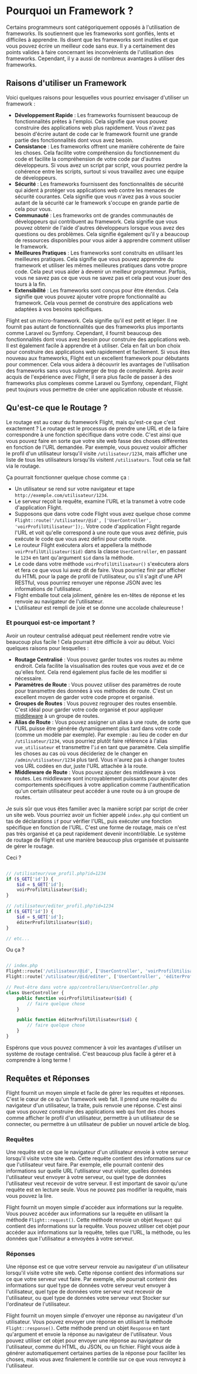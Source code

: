 # Pourquoi un Framework ?

Certains programmeurs sont catégoriquement opposés à l'utilisation de frameworks. Ils soutiennent que les frameworks sont gonflés, lents et difficiles à apprendre. Ils disent que les frameworks sont inutiles et que vous pouvez écrire un meilleur code sans eux. Il y a certainement des points valides à faire concernant les inconvénients de l'utilisation des frameworks. Cependant, il y a aussi de nombreux avantages à utiliser des frameworks.

## Raisons d'utiliser un Framework

Voici quelques raisons pour lesquelles vous pourriez envisager d'utiliser un framework :

- **Développement Rapide** : Les frameworks fournissent beaucoup de fonctionnalités prêtes à l'emploi. Cela signifie que vous pouvez construire des applications web plus rapidement. Vous n'avez pas besoin d'écrire autant de code car le framework fournit une grande partie des fonctionnalités dont vous avez besoin.
- **Consistance** : Les frameworks offrent une manière cohérente de faire les choses. Cela facilite votre compréhension du fonctionnement du code et facilite la compréhension de votre code par d'autres développeurs. Si vous avez un script par script, vous pourriez perdre la cohérence entre les scripts, surtout si vous travaillez avec une équipe de développeurs.
- **Sécurité** : Les frameworks fournissent des fonctionnalités de sécurité qui aident à protéger vos applications web contre les menaces de sécurité courantes. Cela signifie que vous n'avez pas à vous soucier autant de la sécurité car le framework s'occupe en grande partie de cela pour vous.
- **Communauté** : Les frameworks ont de grandes communautés de développeurs qui contribuent au framework. Cela signifie que vous pouvez obtenir de l'aide d'autres développeurs lorsque vous avez des questions ou des problèmes. Cela signifie également qu'il y a beaucoup de ressources disponibles pour vous aider à apprendre comment utiliser le framework.
- **Meilleures Pratiques** : Les frameworks sont construits en utilisant les meilleures pratiques. Cela signifie que vous pouvez apprendre du framework et utiliser les mêmes meilleures pratiques dans votre propre code. Cela peut vous aider à devenir un meilleur programmeur. Parfois, vous ne savez pas ce que vous ne savez pas et cela peut vous jouer des tours à la fin.
- **Extensibilité** : Les frameworks sont conçus pour être étendus. Cela signifie que vous pouvez ajouter votre propre fonctionnalité au framework. Cela vous permet de construire des applications web adaptées à vos besoins spécifiques.

Flight est un micro-framework. Cela signifie qu'il est petit et léger. Il ne fournit pas autant de fonctionnalités que des frameworks plus importants comme Laravel ou Symfony. Cependant, il fournit beaucoup des fonctionnalités dont vous avez besoin pour construire des applications web. Il est également facile à apprendre et à utiliser. Cela en fait un bon choix pour construire des applications web rapidement et facilement. Si vous êtes nouveau aux frameworks, Flight est un excellent framework pour débutants pour commencer. Cela vous aidera à découvrir les avantages de l'utilisation des frameworks sans vous submerger de trop de complexité. Après avoir acquis de l'expérience avec Flight, il sera plus facile de passer à des frameworks plus complexes comme Laravel ou Symfony, cependant, Flight peut toujours vous permettre de créer une application robuste et réussie.

## Qu'est-ce que le Routage ?

Le routage est au cœur du framework Flight, mais qu'est-ce que c'est exactement ? Le routage est le processus de prendre une URL et de la faire correspondre à une fonction spécifique dans votre code. C'est ainsi que vous pouvez faire en sorte que votre site web fasse des choses différentes en fonction de l'URL demandée. Par exemple, vous pouvez vouloir afficher le profil d'un utilisateur lorsqu'il visite `/utilisateur/1234`, mais afficher une liste de tous les utilisateurs lorsqu'ils visitent `/utilisateurs`. Tout cela se fait via le routage.

Ça pourrait fonctionner quelque chose comme ça :

- Un utilisateur se rend sur votre navigateur et tape `http://exemple.com/utilisateur/1234`.
- Le serveur reçoit la requête, examine l'URL et la transmet à votre code d'application Flight.
- Supposons que dans votre code Flight vous avez quelque chose comme `Flight::route('/utilisateur/@id', ['UserController', 'voirProfilUtilisateur']);`. Votre code d'application Flight regarde l'URL et voit qu'elle correspond à une route que vous avez définie, puis exécute le code que vous avez défini pour cette route.
- Le routeur Flight exécutera alors et appellera la méthode `voirProfilUtilisateur($id)` dans la classe `UserController`, en passant le `1234` en tant qu'argument `$id` dans la méthode.
- Le code dans votre méthode `voirProfilUtilisateur()` s'exécutera alors et fera ce que vous lui avez dit de faire. Vous pourriez finir par afficher du HTML pour la page de profil de l'utilisateur, ou s'il s'agit d'une API RESTful, vous pourriez renvoyer une réponse JSON avec les informations de l'utilisateur.
- Flight emballe tout cela joliment, génère les en-têtes de réponse et les renvoie au navigateur de l'utilisateur.
- L'utilisateur est rempli de joie et se donne une accolade chaleureuse !

### Et pourquoi est-ce important ?

Avoir un routeur centralisé adéquat peut réellement rendre votre vie beaucoup plus facile ! Cela pourrait être difficile à voir au début. Voici quelques raisons pour lesquelles :

- **Routage Centralisé** : Vous pouvez garder toutes vos routes au même endroit. Cela facilite la visualisation des routes que vous avez et de ce qu'elles font. Cela rend également plus facile de les modifier si nécessaire.
- **Paramètres de Route** : Vous pouvez utiliser des paramètres de route pour transmettre des données à vos méthodes de route. C'est un excellent moyen de garder votre code propre et organisé.
- **Groupes de Routes** : Vous pouvez regrouper des routes ensemble. C'est idéal pour garder votre code organisé et pour appliquer [middleware](middleware) à un groupe de routes.
- **Alias de Route** : Vous pouvez assigner un alias à une route, de sorte que l'URL puisse être générée dynamiquement plus tard dans votre code (comme un modèle par exemple). Par exemple : au lieu de coder en dur `/utilisateur/1234`, vous pourriez plutôt faire référence à l'alias `vue_utilisateur` et transmettre l'`id` en tant que paramètre. Cela simplifie les choses au cas où vous décideriez de le changer en `/admin/utilisateur/1234` plus tard. Vous n'aurez pas à changer toutes vos URL codées en dur, juste l'URL attachée à la route.
- **Middleware de Route** : Vous pouvez ajouter des middleware à vos routes. Les middleware sont incroyablement puissants pour ajouter des comportements spécifiques à votre application comme l'authentification qu'un certain utilisateur peut accéder à une route ou à un groupe de routes.

Je suis sûr que vous êtes familier avec la manière script par script de créer un site web. Vous pourriez avoir un fichier appelé `index.php` qui contient un tas de déclarations `if` pour vérifier l'URL, puis exécuter une fonction spécifique en fonction de l'URL. C'est une forme de routage, mais ce n'est pas très organisé et ça peut rapidement devenir incontrôlable. Le système de routage de Flight est une manière beaucoup plus organisée et puissante de gérer le routage.

Ceci ?

```php

// /utilisateur/vue_profil.php?id=1234
if ($_GET['id']) {
	$id = $_GET['id'];
	voirProfilUtilisateur($id);
}

// /utilisateur/editer_profil.php?id=1234
if ($_GET['id']) {
	$id = $_GET['id'];
	éditerProfilUtilisateur($id);
}

// etc...
```

Ou ça ?

```php

// index.php
Flight::route('/utilisateur/@id', ['UserController', 'voirProfilUtilisateur']);
Flight::route('/utilisateur/@id/editer', ['UserController', 'éditerProfilUtilisateur']);

// Peut-être dans votre app/controllers/UserController.php
class UserController {
	public function voirProfilUtilisateur($id) {
		// faire quelque chose
	}

	public function éditerProfilUtilisateur($id) {
		// faire quelque chose
	}
}
```

Espérons que vous pouvez commencer à voir les avantages d'utiliser un système de routage centralisé. C'est beaucoup plus facile à gérer et à comprendre à long terme !

## Requêtes et Réponses

Flight fournit un moyen simple et facile de gérer les requêtes et réponses. C'est le cœur de ce qu'un framework web fait. Il prend une requête du navigateur d'un utilisateur, la traite, puis renvoie une réponse. C'est ainsi que vous pouvez construire des applications web qui font des choses comme afficher le profil d'un utilisateur, permettre à un utilisateur de se connecter, ou permettre à un utilisateur de publier un nouvel article de blog.

### Requêtes

Une requête est ce que le navigateur d'un utilisateur envoie à votre serveur lorsqu'il visite votre site web. Cette requête contient des informations sur ce que l'utilisateur veut faire. Par exemple, elle pourrait contenir des informations sur quelle URL l'utilisateur veut visiter, quelles données l'utilisateur veut envoyer à votre serveur, ou quel type de données l'utilisateur veut recevoir de votre serveur. Il est important de savoir qu'une requête est en lecture seule. Vous ne pouvez pas modifier la requête, mais vous pouvez la lire.

Flight fournit un moyen simple d'accéder aux informations sur la requête. Vous pouvez accéder aux informations sur la requête en utilisant la méthode `Flight::request()`. Cette méthode renvoie un objet `Request` qui contient des informations sur la requête. Vous pouvez utiliser cet objet pour accéder aux informations sur la requête, telles que l'URL, la méthode, ou les données que l'utilisateur a envoyées à votre serveur.

### Réponses

Une réponse est ce que votre serveur renvoie au navigateur d'un utilisateur lorsqu'il visite votre site web. Cette réponse contient des informations sur ce que votre serveur veut faire. Par exemple, elle pourrait contenir des informations sur quel type de données votre serveur veut envoyer à l'utilisateur, quel type de données votre serveur veut recevoir de l'utilisateur, ou quel type de données votre serveur veut Stocker sur l'ordinateur de l'utilisateur.

Flight fournit un moyen simple d'envoyer une réponse au navigateur d'un utilisateur. Vous pouvez envoyer une réponse en utilisant la méthode `Flight::response()`. Cette méthode prend un objet `Response` en tant qu'argument et envoie la réponse au navigateur de l'utilisateur. Vous pouvez utiliser cet objet pour envoyer une réponse au navigateur de l'utilisateur, comme du HTML, du JSON, ou un fichier. Flight vous aide à générer automatiquement certaines parties de la réponse pour faciliter les choses, mais vous avez finalement le contrôle sur ce que vous renvoyez à l'utilisateur.

